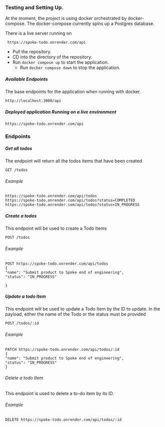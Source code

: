 ### Testing and Setting Up.

At the moment, the project is using docker orchestrated by docker-compose. The docker-compose currently spins up a Postgres database.

There is a live server running on

` https://spoke-todo.onrender.com/api`

- Pull the repository.
- CD into the directory of the repository.
- Run `docker compose up` to start the application.
  - Run `docker compose down` to stop the application.

##### Available Endpoints

The base endpoints for the application when running with docker.

    http://localhost:3000/api

##### Deployed application Running on a live environment

    https://spoke-todo.onrender.com/api

### Endpoints

##### Get all todos

The endpoint will return all the todos items that have been created

    GET /todos

###### Example

    https://spoke-todo.onrender.com/api/todos
    https://spoke-todo.onrender.com/api/todos?status=COMPLETED
    https://spoke-todo.onrender.com/api/todos?status=IN_PROGRESS

##### Create a todos

This endpoint will be used to create a Todo Items

    POST /todos

###### Example

    POST https://spoke-todo.onrender.com/api/todos
    {
    "name": "Submit product to Spoke end of engineering",
    "status": "IN_PROGRESS"

    }

##### Update a todo Item

This endpoint will be used to update a Todo Item by the ID to update. In the payload, either the name of the Todo or the status must be provided

    POST /todos/:id

###### Example

    PATCH https://spoke-todo.onrender.com/api/todos/:id
    {
    "name": "Submit product to Spoke end of engineering",
    "status": "IN_PROGRESS"
    }

###### Delete a todo Item

This endpoint is used to delete a to-do item by its ID.

###### Example

    DELETE https://spoke-todo.onrender.com/api/todos/:id
